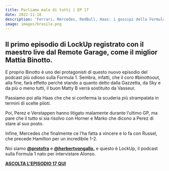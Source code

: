```yaml
---
title: Parliamo male di tutti | EP 17
date: 2022-11-18
description: 'Ferrari, Mercedes, RedBull, Haas: i gossipz della Formula 1!'
image: images/brasile.png
---
```


## Il primo episodio di LockUp registrato con il maestro live dal Remote Garage, come il miglior Mattia Binotto.

E proprio Binotto è uno dei protagonisti di questo nuovo episodio del podcast più odioso sulla Formula 1. Sembra, infatti, che il coro #binottoout, alla fine, farà effetto perché stando a quanto detto dalla Gazzetta, da Sky e da più o meno tutti, il buon Matty B verrà sostituito da Vasseur.

Passiamo poi alla Haas che che si conferma la scuderia più strampalata in termini di scelte piloti.

Poi, Perez e Verstappen hanno litigato malamente durante l’ultimo GP, ma pare che il tutto si sia risolvo con Horner e Marko che dicono a Perez di stare al suo posto.

Infine, Mercedes che finalmente ce l’ha fatta a vincere e lo fa con Russel, che precede Hamilton per un incredibile 1-2.

Noi siamo **[@protofra](https://www.instagram.com/protofra/?hl=it)** e **[@herbertvongallo.](https://www.instagram.com/herbertvongallo/?hl=it)** e questo è LockUp, il podcast sulla Formula 1 nato per intervistare Alonso.


**[ASCOLTA L'EPISODIO 17 QUI](https://spotifyanchor-web.app.link/e/u6vyp8TG3ub)**